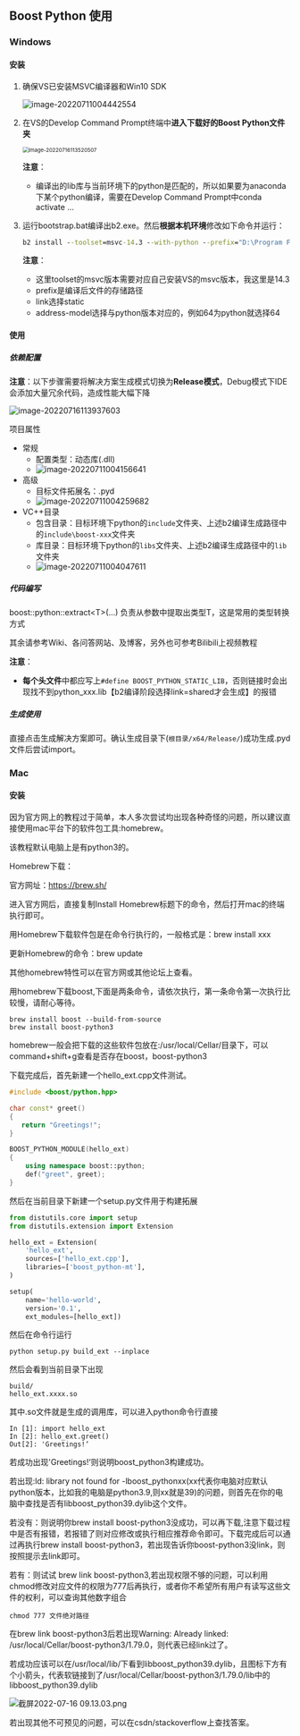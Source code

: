 ## Boost Python 使用

### Windows

#### 安装

1. 确保VS已安装MSVC编译器和Win10 SDK

   ![image-20220711004442554](https://s2.loli.net/2022/07/11/Y1I3Pg6fcwpRhx5.png)

2. 在VS的Develop Command Prompt终端中**进入下载好的Boost Python文件夹**

   <img src="https://s2.loli.net/2022/07/16/bzhkCV2SrqXEP5d.png" alt="image-20220716113520507" style="zoom: 67%;" />

   **注意**：

   - 编译出的lib库与当前环境下的python是匹配的，所以如果要为anaconda下某个python编译，需要在Develop Command Prompt中conda activate ...

3. 运行bootstrap.bat编译出b2.exe。然后**根据本机环境**修改如下命令并运行：

    ```cmd
    b2 install --toolset=msvc-14.3 --with-python --prefix="D:\Program Files (x86)\Boost" link=static runtime-link=shared threading=multi address-model=64
    ```

    **注意**：
    
    - 这里toolset的msvc版本需要对应自己安装VS的msvc版本，我这里是14.3
    - prefix是编译后文件的存储路径
    - link选择static
    - address-model选择与python版本对应的，例如64为python就选择64

#### 使用

##### 依赖配置

**注意**：以下步骤需要将解决方案生成模式切换为**Release模式**，Debug模式下IDE会添加大量冗余代码，造成性能大幅下降

![image-20220716113937603](https://s2.loli.net/2022/07/16/Fszj27ecQ5iAMJl.png)

项目属性

- 常规
  - 配置类型：动态库(.dll)
  - ![image-20220711004156641](https://s2.loli.net/2022/07/11/wUQfeBIpAjlJgMC.png)
- 高级
  - 目标文件拓展名：.pyd
  - ![image-20220711004259682](https://s2.loli.net/2022/07/11/QnCsOJTBM9Wbo5m.png)
- VC++目录
  - 包含目录：目标环境下python的`include`文件夹、上述b2编译生成路径中的`include\boost-xxx`文件夹
  - 库目录：目标环境下python的`libs`文件夹、上述b2编译生成路径中的`lib`文件夹
  - ![image-20220711004047611](https://s2.loli.net/2022/07/11/7CxRNuLj3To1fV9.png)

##### 代码编写

boost::python::extract\<T>(...)  负责从参数中提取出类型T，这是常用的类型转换方式

其余请参考Wiki、各问答网站、及博客，另外也可参考Bilibili上视频教程

**注意**：

- **每个头文件**中都应写上`#define BOOST_PYTHON_STATIC_LIB`，否则链接时会出现找不到python_xxx.lib【b2编译阶段选择link=shared才会生成】的报错

##### 生成使用

直接点击生成解决方案即可。确认生成目录下(`根目录/x64/Release/`)成功生成.pyd文件后尝试import。


### Mac

#### 安装

因为官方网上的教程过于简单，本人多次尝试均出现各种奇怪的问题，所以建议直接使用mac平台下的软件包工具:homebrew。

该教程默认电脑上是有python3的。

Homebrew下载：

官方网址：https://brew.sh/

进入官方网后，直接复制Install Homebrew标题下的命令，然后打开mac的终端执行即可。

用Homebrew下载软件包是在命令行执行的，一般格式是：brew install xxx

更新Homebrew的命令：brew update

其他homebrew特性可以在官方网或其他论坛上查看。

用homebrew下载boost,下面是两条命令，请依次执行，第一条命令第一次执行比较慢，请耐心等待。

```
brew install boost --build-from-source
brew install boost-python3
```

homebrew一般会把下载的这些软件包放在:/usr/local/Cellar/目录下，可以command+shift+g查看是否存在boost，boost-python3

下载完成后，首先新建一个hello_ext.cpp文件测试。

```C++
#include <boost/python.hpp>

char const* greet()
{
   return "Greetings!";
}

BOOST_PYTHON_MODULE(hello_ext)
{
    using namespace boost::python;
    def("greet", greet);
}
```

然后在当前目录下新建一个setup.py文件用于构建拓展

```python
from distutils.core import setup
from distutils.extension import Extension

hello_ext = Extension(
    'hello_ext',
    sources=['hello_ext.cpp'],
    libraries=['boost_python-mt'],
)

setup(
    name='hello-world',
    version='0.1',
    ext_modules=[hello_ext])
```

然后在命令行运行

```shell
python setup.py build_ext --inplace
```

然后会看到当前目录下出现

```
build/
hello_ext.xxxx.so
```

其中.so文件就是生成的调用库，可以进入python命令行直接

```
In [1]: import hello_ext
In [2]: hello_ext.greet()
Out[2]: 'Greetings!‘
```

若成功出现'Greetings!‘则说明boost_python3构建成功。

若出现:ld: library not found for -lboost_pythonxx(xx代表你电脑对应默认python版本，比如我的电脑是python3.9,则xx就是39)的问题，则首先在你的电脑中查找是否有libboost_python39.dylib这个文件。

若没有：则说明你brew install boost-python3没成功，可以再下载,注意下载过程中是否有报错，若报错了则对应修改或执行相应推荐命令即可。下载完成后可以通过再执行brew install boost-python3，若出现告诉你boost-python3没link，则按照提示去link即可。

若有：则试试 brew link boost-python3,若出现权限不够的问题，可以利用chmod修改对应文件的权限为777后再执行，或者你不希望所有用户有读写这些文件的权利，可以查询其他数字组合

```shell
chmod 777 文件绝对路径
```

在brew link boost-python3后若出现Warning: Already linked: /usr/local/Cellar/boost-python3/1.79.0，则代表已经link过了。

若成功应该可以在/usr/local/lib/下看到libboost_python39.dylib，且图标下方有个小箭头，代表软链接到了/usr/local/Cellar/boost-python3/1.79.0/lib中的libboost_python39.dylib

![截屏2022-07-16 09.13.03.png](https://s2.loli.net/2022/07/16/yg3we6KisonH7CG.png)

若出现其他不可预见的问题，可以在csdn/stackoverflow上查找答案。

